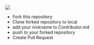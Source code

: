 ![](https://hacktoberfest.digitalocean.com/assets/logo-hf19-header-8245176fe235ab5d942c7580778a914110fa06a23c3d55bf40e2d061809d8785.svg)

- Fork this repository
- Clone forked repository to local
- add your nickname to Contributor.md
- push to your forked repository
- Create Pull Request
